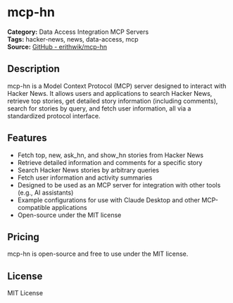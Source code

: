 # mcp-hn

**Category:** Data Access Integration MCP Servers  
**Tags:** hacker-news, news, data-access, mcp  
**Source:** [GitHub - erithwik/mcp-hn](https://github.com/erithwik/mcp-hn)

## Description
mcp-hn is a Model Context Protocol (MCP) server designed to interact with Hacker News. It allows users and applications to search Hacker News, retrieve top stories, get detailed story information (including comments), search for stories by query, and fetch user information, all via a standardized protocol interface.

## Features
- Fetch top, new, ask_hn, and show_hn stories from Hacker News
- Retrieve detailed information and comments for a specific story
- Search Hacker News stories by arbitrary queries
- Fetch user information and activity summaries
- Designed to be used as an MCP server for integration with other tools (e.g., AI assistants)
- Example configurations for use with Claude Desktop and other MCP-compatible applications
- Open-source under the MIT license

## Pricing
mcp-hn is open-source and free to use under the MIT license.

## License
MIT License
